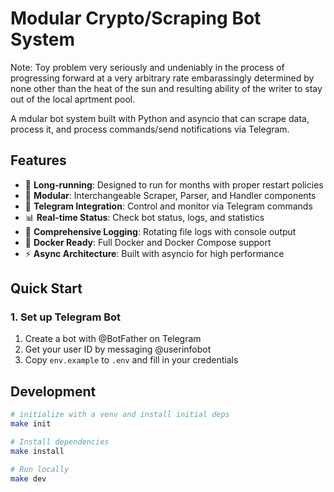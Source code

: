 # Modular Crypto/Scraping Bot System

Note: Toy problem very seriously and undeniably in the process of progressing forward at a very arbitrary rate embarassingly determined by none other than the heat of the sun and resulting ability of the writer to stay out of the local aprtment pool.

A mdular bot system built with Python and asyncio that can scrape data, process it, and process commands/send notifications via Telegram.

## Features

- 🔄 **Long-running**: Designed to run for months with proper restart policies
- 🧩 **Modular**: Interchangeable Scraper, Parser, and Handler components
- 🤖 **Telegram Integration**: Control and monitor via Telegram commands
- 📊 **Real-time Status**: Check bot status, logs, and statistics
- 📝 **Comprehensive Logging**: Rotating file logs with console output
- 🐳 **Docker Ready**: Full Docker and Docker Compose support
- ⚡ **Async Architecture**: Built with asyncio for high performance

## Quick Start

### 1. Set up Telegram Bot

1. Create a bot with @BotFather on Telegram
2. Get your user ID by messaging @userinfobot
3. Copy `env.example` to `.env` and fill in your credentials

## Development

```bash
# initialize with a venv and install initial deps
make init

# Install dependencies
make install

# Run locally
make dev
```
